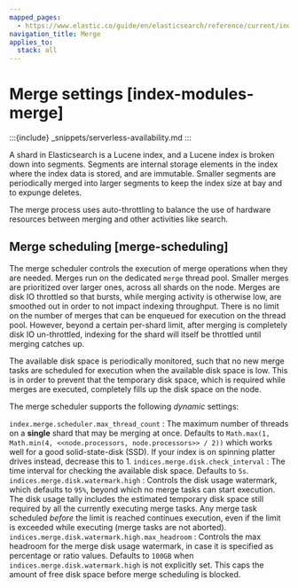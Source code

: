 ```yaml
---
mapped_pages:
  - https://www.elastic.co/guide/en/elasticsearch/reference/current/index-modules-merge.html
navigation_title: Merge
applies_to:
  stack: all
---
```


# Merge settings [index-modules-merge]

:::{include} _snippets/serverless-availability.md
:::

A shard in Elasticsearch is a Lucene index, and a Lucene index is broken down into segments. Segments are internal storage elements in the index where the index data is stored, and are immutable. Smaller segments are periodically merged into larger segments to keep the index size at bay and to expunge deletes.

The merge process uses auto-throttling to balance the use of hardware resources between merging and other activities like search.


## Merge scheduling [merge-scheduling]

The merge scheduler controls the execution of merge operations when they are needed.
Merges run on the dedicated `merge` thread pool.
Smaller merges are prioritized over larger ones, across all shards on the node.
Merges are disk IO throttled so that bursts, while merging activity is otherwise low, are smoothed out in order to not impact indexing throughput.
There is no limit on the number of merges that can be enqueued for execution on the thread pool.
However, beyond a certain per-shard limit, after merging is completely disk IO un-throttled, indexing for the shard will itself be throttled until merging catches up.

The available disk space is periodically monitored, such that no new merge tasks are scheduled for execution when the available disk space is low.
This is in order to prevent that the temporary disk space, which is required while merges are executed, completely fills up the disk space on the node.

The merge scheduler supports the following *dynamic* settings:

`index.merge.scheduler.max_thread_count`
:   The maximum number of threads on a **single** shard that may be merging at once. Defaults to `Math.max(1, Math.min(4, <<node.processors, node.processors>> / 2))` which works well for a good solid-state-disk (SSD). If your index is on spinning platter drives instead, decrease this to 1.
`indices.merge.disk.check_interval`
:   The time interval for checking the available disk space. Defaults to `5s`.
`indices.merge.disk.watermark.high`
:   Controls the disk usage watermark, which defaults to `95%`, beyond which no merge tasks can start execution.
The disk usage tally includes the estimated temporary disk space still required by all the currently executing merge tasks.
Any merge task scheduled *before* the limit is reached continues execution, even if the limit is exceeded while executing
(merge tasks are not aborted).
`indices.merge.disk.watermark.high.max_headroom`
:   Controls the max headroom for the merge disk usage watermark, in case it is specified as percentage or ratio values.
Defaults to `100GB` when `indices.merge.disk.watermark.high` is not explicitly set.
This caps the amount of free disk space before merge scheduling is blocked.

